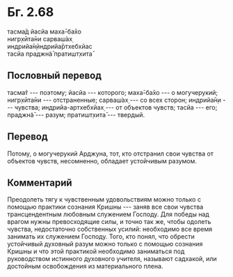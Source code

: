 # Бг. 2.68
тасма̄д йасйа маха̄-ба̄хо<br/>
нигр̣хӣта̄ни сарваш́ах̣<br/>
индрийа̄н̣ӣндрийа̄ртхебхйас<br/>
тасйа праджн̃а̄ пратишт̣хита̄
## Пословный перевод

тасма̄т --- поэтому; йасйа --- которого; маха̄-ба̄хо --- о могучерукий;
нигр̣хӣта̄ни --- отстраненные; сарваш́ах̣ --- со всех сторон; индрийа̄н̣и ---
чувства; индрийа-артхебхйах̣ --- от объектов чувств; тасйа --- его;
праджн̃а̄ --- разум; пратишт̣хита̄ --- твердый.

## Перевод

Потому, о могучерукий Арджуна, тот, кто отстранил свои чувства от
объектов чувств, несомненно, обладает устойчивым разумом.

## Комментарий

Преодолеть тягу к чувственным удовольствиям можно только с помощью
практики сознания Кришны --- заняв все свои чувства трансцендентным
любовным служением Господу. Для победы над врагом нужны превосходящие
силы, и точно так же, чтобы одолеть чувства, недостаточно собственных
усилий: необходимо все время занимать их служением Господу. Того, кто
понял, что обрести устойчивый духовный разум можно только с помощью
сознания Кришны и что этой практикой необходимо заниматься под
руководством истинного духовного учителя, называют садхакой, или
достойным освобождения из материального плена.
